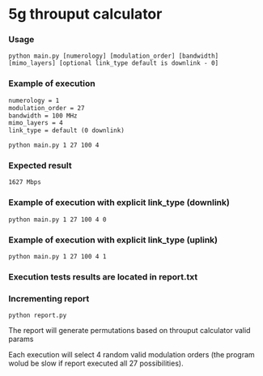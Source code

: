 # 5g throuput calculator

### Usage

```shell
python main.py [numerology] [modulation_order] [bandwidth] [mimo_layers] [optional link_type default is downlink - 0]
```

### Example of execution
```txt
numerology = 1
modulation_order = 27
bandwidth = 100 MHz
mimo_layers = 4
link_type = default (0 downlink)
```

```shell
python main.py 1 27 100 4
```

### Expected result

```shell
1627 Mbps
```

### Example of execution with explicit link_type (downlink)

```shell
python main.py 1 27 100 4 0
```

### Example of execution with explicit link_type (uplink)

```shell
python main.py 1 27 100 4 1
```

### Execution tests results are located in report.txt

### Incrementing report

```shell
python report.py
```

The report will generate permutations based on throuput calculator valid params

Each execution will select 4 random valid modulation orders (the program wolud be slow if report executed all 27 possibilities).
